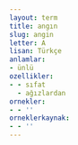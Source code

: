 ```yaml
---
layout: term
title: angın
slug: angin
letter: A
lisan: Türkçe
anlamlar:
- ünlü
ozellikler:
- - sıfat
  - ağızlardan
ornekler:
- - ''
orneklerkaynak:
- - ''
---
```

